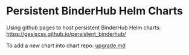 # Persistent BinderHub Helm Charts

Using github pages to host persistent BinderHub Helm charts: 
https://gesiscss.github.io/persistent_binderhub/

To add a new chart into chart repo: [upgrade.md](/upgrade.md#upgrading-the-chart)